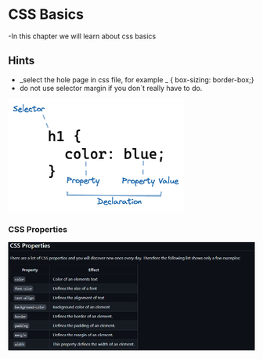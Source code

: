 # CSS Basics

-In this chapter we will learn about css basics

## Hints

- _select the hole page in css file, for example _ { box-sizing: border-box;}
- do not use selector margin if you don´t really have to do.

![selector-property-property-value](./images/css-syntax.png)

### CSS Properties

![Css-properties](./images/css-properties.PNG)
